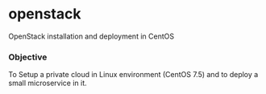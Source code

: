 # openstack
OpenStack installation and deployment in CentOS

### Objective
To Setup a private cloud in Linux environment (CentOS 7.5) and to deploy a small microservice in it.
